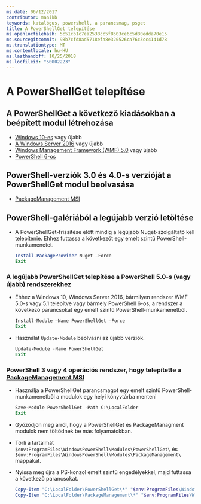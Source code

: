 ```yaml
---
ms.date: 06/12/2017
contributor: manikb
keywords: katalógus, powershell, a parancsmag, psget
title: A PowerShellGet telepítése
ms.openlocfilehash: 5c51cb1c7ea2538cc5f8503ce6c5d80edda70e15
ms.sourcegitcommit: 98b7cfd8ad5718efa8e320526ca76c3cc4141d78
ms.translationtype: MT
ms.contentlocale: hu-HU
ms.lasthandoff: 10/25/2018
ms.locfileid: "50002223"
---
```

# <a name="installing-powershellget"></a>A PowerShellGet telepítése

## <a name="powershellget-is-an-in-box-module-in-the-following-releases"></a>A PowerShellGet a következő kiadásokban a beépített modul létrehozása

- [Windows 10-es](https://www.microsoft.com/windows) vagy újabb
- [A Windows Server 2016](/windows-server/windows-server) vagy újabb
- [Windows Management Framework (WMF) 5.0](https://www.microsoft.com/download/details.aspx?id=50395) vagy újabb
- [PowerShell 6-os](https://github.com/PowerShell/PowerShell/releases)

## <a name="get-powershellget-module-for-powershell-versions-30-and-40"></a>PowerShell-verziók 3.0 és 4.0-s verzióját a PowerShellGet modul beolvasása

- [PackageManagement MSI](https://www.microsoft.com/download/details.aspx?id=51451)

## <a name="get-the-latest-version-from-powershell-gallery"></a>PowerShell-galériából a legújabb verzió letöltése

- A PowerShellGet-frissítése előtt mindig a legújabb Nuget-szolgáltató kell telepítenie. Ehhez futtassa a következőt egy emelt szintű PowerShell-munkamenetet.

  ```powershell
  Install-PackageProvider Nuget –Force
  Exit
  ```

### <a name="for-systems-with-powershell-50-or-newer-you-can-install-the-latest-powershellget"></a>A legújabb PowerShellGet telepítése a PowerShell 5.0-s (vagy újabb) rendszerekhez

- Ehhez a Windows 10, Windows Server 2016, bármilyen rendszer WMF 5.0-s vagy 5.1 telepítve vagy bármely PowerShell 6-os, a rendszer a következő parancsokat egy emelt szintű PowerShell-munkamenetből.

  ```powershell
  Install-Module –Name PowerShellGet –Force
  Exit
  ```

- Használat `Update-Module` beolvasni az újabb verziók.

  ```powershell
  Update-Module -Name PowerShellGet
  Exit
  ```

### <a name="for-systems-running-powershell-3-or-powershell-4-that-have-installed-the-packagemanagement-msihttpswwwmicrosoftcomdownloaddetailsaspxid51451"></a>PowerShell 3 vagy 4 operációs rendszer, hogy telepítette a [PackageManagement MSI](https://www.microsoft.com/download/details.aspx?id=51451)

- Használja a PowerShellGet parancsmagot egy emelt szintű PowerShell-munkamenetből a modulok egy helyi könyvtárba menteni

  ```powershell
  Save-Module PowerShellGet -Path C:\LocalFolder
  Exit
  ```

- Győződjön meg arról, hogy a PowerShellGet és PackageManagment modulok nem töltődnek be más folyamatokban.
- Törli a tartalmát `$env:ProgramFiles\WindowsPowerShell\Modules\PowerShellGet\` és `$env:ProgramFiles\WindowsPowerShell\Modules\PackageManagement\` mappákat.
- Nyissa meg újra a PS-konzol emelt szintű engedélyekkel, majd futtassa a következő parancsokat.

  ```powershell
  Copy-Item "C:\LocalFolder\PowerShellGet\*" "$env:ProgramFiles\WindowsPowerShell\Modules\PowerShellGet\" -Recurse -Force
  Copy-Item "C:\LocalFolder\PackageManagement\*" "$env:ProgramFiles\WindowsPowerShell\Modules\PackageManagement\" -Recurse -Force
  ```
